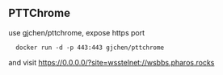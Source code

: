 ## PTTChrome

use gjchen/pttchrome, expose https port

```
  docker run -d -p 443:443 gjchen/pttchrome
```

and visit https://0.0.0.0/?site=wsstelnet://wsbbs.pharos.rocks

